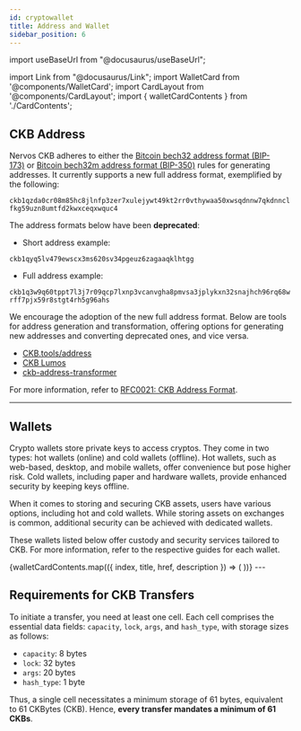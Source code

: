 ```yaml
---
id: cryptowallet
title: Address and Wallet
sidebar_position: 6
---
```


import useBaseUrl from "@docusaurus/useBaseUrl";

import Link from "@docusaurus/Link";
import WalletCard from '@components/WalletCard';
import CardLayout from '@components/CardLayout';
import { walletCardContents } from './CardContents';

## CKB Address

Nervos CKB adheres to either the [Bitcoin bech32 address format (BIP-173)](https://github.com/bitcoin/bips/blob/master/bip-0173.mediawiki) or [Bitcoin bech32m address format (BIP-350)](https://github.com/sipa/bips/blob/bip-bech32m/bip-0350.mediawiki) rules for generating addresses. It currently supports a new full address format, exemplified by the following:

`ckb1qzda0cr08m85hc8jlnfp3zer7xulejywt49kt2rr0vthywaa50xwsqdnnw7qkdnnclfkg59uzn8umtfd2kwxceqxwquc4`

The address formats below have been **deprecated**:

- Short address example:

`ckb1qyq5lv479ewscx3ms620sv34pgeuz6zagaaqklhtgg`

- Full address example:

`ckb1q3w9q60tppt7l3j7r09qcp7lxnp3vcanvgha8pmvsa3jplykxn32snajhch96rq68wrff7pjx59r8stgt4rh5g96ahs`

We encourage the adoption of the new full address format. Below are tools for address generation and transformation, offering options for generating new addresses and converting deprecated ones, and vice versa. 

- [CKB.tools/address](https://ckb.tools/)
- [CKB Lumos](https://lumos-website.vercel.app/#2-generate-a-wallet-account)
- [ckb-address-transformer](https://codesandbox.io/s/ckb-address-transformer-524gi)

For more information, refer to [RFC0021: CKB Address Format](https://github.com/nervosnetwork/rfcs/blob/master/rfcs/0021-ckb-address-format/0021-ckb-address-format.md).

---

## Wallets

Crypto wallets store private keys to access cryptos. They come in two types: hot wallets (online) and cold wallets (offline). Hot wallets, such as web-based, desktop, and mobile wallets, offer convenience but pose higher risk. Cold wallets, including paper and hardware wallets, provide enhanced security by keeping keys offline.

When it comes to storing and securing CKB assets, users have various options, including hot and cold wallets. While storing assets on exchanges is common, additional security can be achieved with dedicated wallets. 

These wallets listed below offer custody and security services tailored to CKB. For more information, refer to the respective guides for each wallet.

<CardLayout colNum={3}> 
{walletCardContents.map(({ index, title, href, description }) => (
    <WalletCard
      key={index}
      title={title}
      href={href}
      description={description}
    />
  ))}
</CardLayout>
---

## Requirements for CKB Transfers

To initiate a transfer, you need at least one cell. Each cell comprises the essential data fields: `capacity`, `lock`, `args`, and `hash_type`, with storage sizes as follows:
- `capacity`: 8 bytes
- `lock`: 32 bytes
- `args`: 20 bytes
- `hash_type`: 1 byte

Thus, a single cell necessitates a minimum storage of 61 bytes, equivalent to 61 CKBytes (CKB). Hence, **every transfer mandates a minimum of 61 CKBs**.
